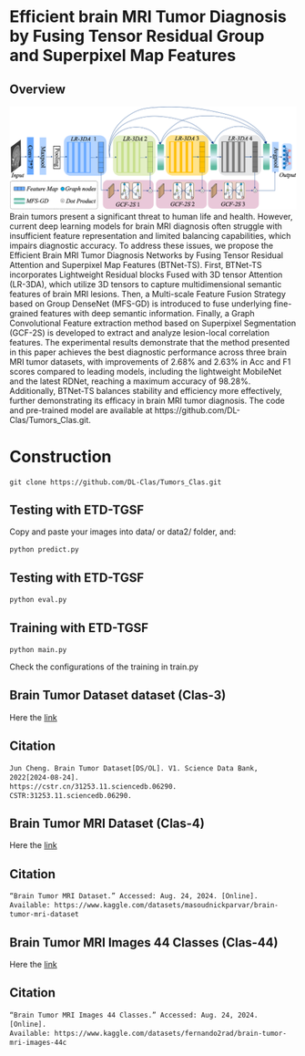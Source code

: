 # Efficient brain MRI Tumor Diagnosis by Fusing Tensor Residual Group and Superpixel Map Features

## Overview

<div style="text-align:center"><img src='Clas-archive/results/arc.png' width=800>
</div>
Brain tumors present a significant threat to human life and health. However, current deep learning models for brain MRI diagnosis often struggle with insufficient feature representation and limited balancing capabilities, which impairs diagnostic accuracy. To address these issues, we propose the Efficient Brain MRI Tumor Diagnosis Networks by Fusing Tensor Residual Attention and Superpixel Map Features (BTNet-TS). First, BTNet-TS incorporates Lightweight Residual blocks Fused with 3D tensor Attention (LR-3DA), which utilize 3D tensors to capture multidimensional semantic features of brain MRI lesions. Then, a Multi-scale Feature Fusion Strategy based on Group DenseNet (MFS-GD) is introduced to fuse underlying fine-grained features with deep semantic information. Finally, a Graph Convolutional Feature extraction method based on Superpixel Segmentation (GCF-2S) is developed to extract and analyze lesion-local correlation features. The experimental results demonstrate that the method presented in this paper achieves the best diagnostic performance across three brain MRI tumor datasets, with improvements of 2.68% and 2.63% in Acc and F1 scores compared to leading models, including the lightweight MobileNet and the latest RDNet, reaching a maximum accuracy of 98.28%. Additionally, BTNet-TS balances stability and efficiency more effectively, further demonstrating its efficacy in brain MRI tumor diagnosis. The code and pre-trained model are available at https://github.com/DL-Clas/Tumors_Clas.git.

# Construction

    git clone https://github.com/DL-Clas/Tumors_Clas.git


## Testing with ETD-TGSF

Copy and paste your images into data/ or data2/ folder, and:

    python predict.py

## Testing with ETD-TGSF

    python eval.py
    
## Training with ETD-TGSF
    
    python main.py

Check the configurations of the training in train.py


## Brain Tumor Dataset dataset (Clas-3)

Here the [link](https://www.scidb.cn/en/detail?dataSetId=faa44e0a12da4c11aeee91cc3c8ac11e#detail_start)

## Citation

```
Jun Cheng. Brain Tumor Dataset[DS/OL]. V1. Science Data Bank, 2022[2024-08-24]. 
https://cstr.cn/31253.11.sciencedb.06290. CSTR:31253.11.sciencedb.06290.
```

## Brain Tumor MRI Dataset (Clas-4)

Here the [link](https://www.kaggle.com/datasets/masoudnickparvar/brain-tumor-mri-dataset)

## Citation

```
“Brain Tumor MRI Dataset.” Accessed: Aug. 24, 2024. [Online]. 
Available: https://www.kaggle.com/datasets/masoudnickparvar/brain-tumor-mri-dataset
```
## Brain Tumor MRI Images 44 Classes (Clas-44)

Here the [link](https://www.kaggle.com/datasets/fernando2rad/brain-tumor-mri-images-44c?select=Astrocitoma+T1)

## Citation

```
“Brain Tumor MRI Images 44 Classes.” Accessed: Aug. 24, 2024. [Online]. 
Available: https://www.kaggle.com/datasets/fernando2rad/brain-tumor-mri-images-44c
```
